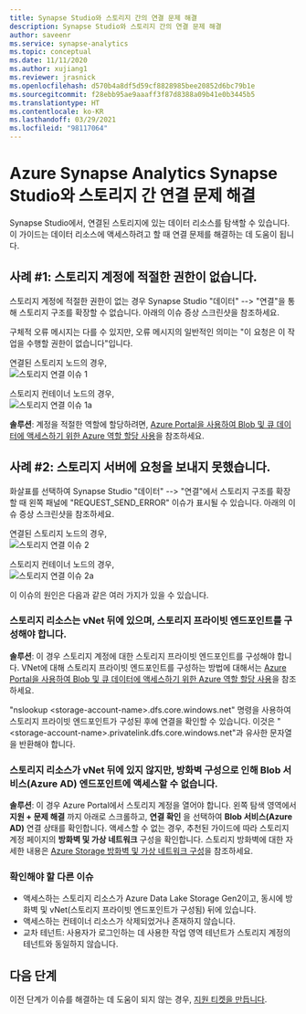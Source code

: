 ```yaml
---
title: Synapse Studio와 스토리지 간의 연결 문제 해결
description: Synapse Studio와 스토리지 간의 연결 문제 해결
author: saveenr
ms.service: synapse-analytics
ms.topic: conceptual
ms.date: 11/11/2020
ms.author: xujiang1
ms.reviewer: jrasnick
ms.openlocfilehash: d570b4a8df5d59cf8828985bee20852d6bc79b1e
ms.sourcegitcommit: f28ebb95ae9aaaff3f87d8388a09b41e0b3445b5
ms.translationtype: HT
ms.contentlocale: ko-KR
ms.lasthandoff: 03/29/2021
ms.locfileid: "98117064"
---
```

# <a name="troubleshoot-connectivity-between-azure-synapse-analytics-synapse-studio-and-storage"></a>Azure Synapse Analytics Synapse Studio와 스토리지 간 연결 문제 해결

Synapse Studio에서, 연결된 스토리지에 있는 데이터 리소스를 탐색할 수 있습니다. 이 가이드는 데이터 리소스에 액세스하려고 할 때 연결 문제를 해결하는 데 도움이 됩니다. 

## <a name="case-1-storage-account-lacks-proper-permissions"></a>사례 #1: 스토리지 계정에 적절한 권한이 없습니다.

스토리지 계정에 적절한 권한이 없는 경우 Synapse Studio "데이터" --> "연결"을 통해 스토리지 구조를 확장할 수 없습니다. 아래의 이슈 증상 스크린샷을 참조하세요. 

구체적 오류 메시지는 다를 수 있지만, 오류 메시지의 일반적인 의미는 "이 요청은 이 작업을 수행할 권한이 없습니다"입니다.

연결된 스토리지 노드의 경우,  
![스토리지 연결 이슈 1](media/troubleshoot-synapse-studio-and-storage-connectivity/storage-connectivity-issue-1.png)

스토리지 컨테이너 노드의 경우,  
![스토리지 연결 이슈 1a](media/troubleshoot-synapse-studio-and-storage-connectivity/storage-connectivity-issue-1a.png)

**솔루션**: 계정을 적절한 역할에 할당하려면, [Azure Portal을 사용하여 Blob 및 큐 데이터에 액세스하기 위한 Azure 역할 할당 사용](../../storage/common/storage-auth-aad-rbac-portal.md)을 참조하세요.


## <a name="case-2-failed-to-send-the-request-to-storage-server"></a>사례 #2: 스토리지 서버에 요청을 보내지 못했습니다.

화살표를 선택하여 Synapse Studio "데이터" --> "연결"에서 스토리지 구조를 확장할 때 왼쪽 패널에 "REQUEST_SEND_ERROR" 이슈가 표시될 수 있습니다. 아래의 이슈 증상 스크린샷을 참조하세요.

연결된 스토리지 노드의 경우,  
![스토리지 연결 이슈 2](media/troubleshoot-synapse-studio-and-storage-connectivity/storage-connectivity-issue-2.png)

스토리지 컨테이너 노드의 경우,  
![스토리지 연결 이슈 2a](media/troubleshoot-synapse-studio-and-storage-connectivity/storage-connectivity-issue-2a.png)

이 이슈의 원인은 다음과 같은 여러 가지가 있을 수 있습니다.

### <a name="the-storage-resource-is-behind-a-vnet-and-a-storage-private-endpoint-needs-to-configure"></a>스토리지 리소스는 vNet 뒤에 있으며, 스토리지 프라이빗 엔드포인트를 구성해야 합니다.

**솔루션**: 이 경우 스토리지 계정에 대한 스토리지 프라이빗 엔드포인트를 구성해야 합니다. VNet에 대해 스토리지 프라이빗 엔드포인트를 구성하는 방법에 대해서는 [Azure Portal을 사용하여 Blob 및 큐 데이터에 액세스하기 위한 Azure 역할 할당 사용](../security/how-to-connect-to-workspace-from-restricted-network.md)을 참조하세요.

"nslookup \<storage-account-name\>.dfs.core.windows.net" 명령을 사용하여 스토리지 프라이빗 엔드포인트가 구성된 후에 연결을 확인할 수 있습니다. 이것은 "\<storage-account-name\>.privatelink.dfs.core.windows.net"과 유사한 문자열을 반환해야 합니다.

### <a name="the-storage-resource-is-not-behind-a-vnet-but-the-blob-service-azure-ad-endpoint-is-not-accessible-due-to-firewall-configured"></a>스토리지 리소스가 vNet 뒤에 있지 않지만, 방화벽 구성으로 인해 Blob 서비스(Azure AD) 엔드포인트에 액세스할 수 없습니다.

**솔루션**: 이 경우 Azure Portal에서 스토리지 계정을 열어야 합니다. 왼쪽 탐색 영역에서 **지원 + 문제 해결** 까지 아래로 스크롤하고, **연결 확인** 을 선택하여 **Blob 서비스(Azure AD)** 연결 상태를 확인합니다. 액세스할 수 없는 경우, 추천된 가이드에 따라 스토리지 계정 페이지의 **방화벽 및 가상 네트워크** 구성을 확인합니다. 스토리지 방화벽에 대한 자세한 내용은 [Azure Storage 방화벽 및 가상 네트워크 구성](../../storage/common/storage-network-security.md)을 참조하세요.

### <a name="other-issues-to-check"></a>확인해야 할 다른 이슈 

* 액세스하는 스토리지 리소스가 Azure Data Lake Storage Gen2이고, 동시에 방화벽 및 vNet(스토리지 프라이빗 엔드포인트가 구성됨) 뒤에 있습니다.
* 액세스하는 컨테이너 리소스가 삭제되었거나 존재하지 않습니다.
* 교차 테넌트: 사용자가 로그인하는 데 사용한 작업 영역 테넌트가 스토리지 계정의 테넌트와 동일하지 않습니다. 


## <a name="next-steps"></a>다음 단계
이전 단계가 이슈를 해결하는 데 도움이 되지 않는 경우, [지원 티켓을 만듭니다](../sql-data-warehouse/sql-data-warehouse-get-started-create-support-ticket.md).